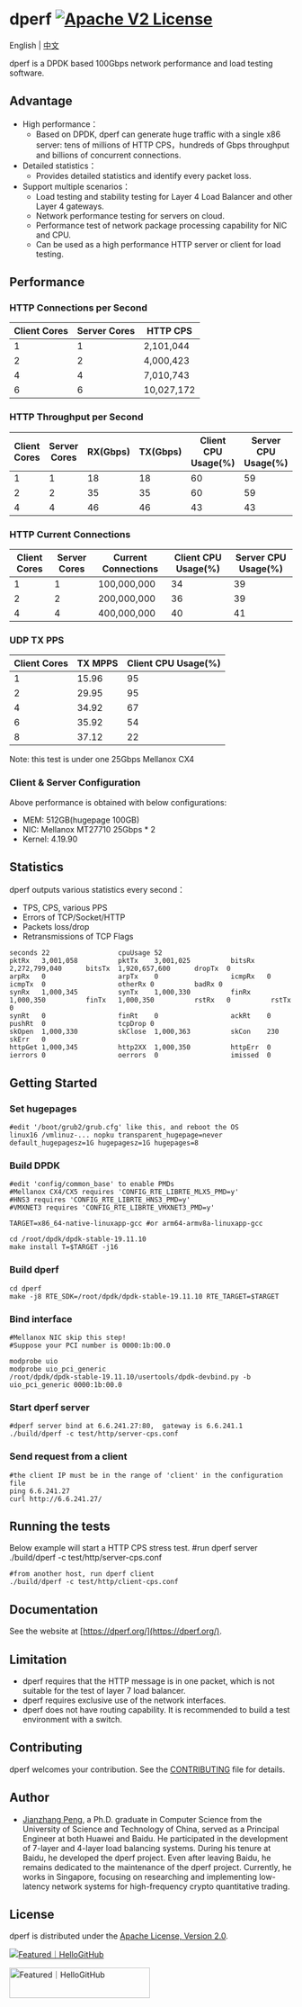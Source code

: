 # dperf [![Apache V2 License](https://img.shields.io/badge/license-Apache%20V2-blue.svg)](https://github.com/baidu/dperf/blob/main/LICENSE)

English | [中文](README-CN.md)

dperf is a DPDK based 100Gbps network performance and load testing software.

## Advantage
- High performance：
  - Based on DPDK, dperf can generate huge traffic with a single x86 server: tens of millions of HTTP CPS，hundreds of Gbps throughput and billions of concurrent connections.
- Detailed statistics：
  - Provides detailed statistics and identify every packet loss.
- Support multiple scenarios：
  - Load testing and stability testing for Layer 4 Load Balancer and other Layer 4 gateways.
  - Network  performance testing for servers on cloud.
  - Performance test of network package processing capability for NIC and CPU.
  - Can be used as a high performance HTTP server or client for load testing.

## Performance
### HTTP Connections per Second
|Client Cores|Server Cores|HTTP CPS|
|------------|------------|--------|
|1|1|2,101,044|
|2|2|4,000,423|
|4|4|7,010,743|
|6|6|10,027,172|

### HTTP Throughput per Second
|Client Cores|Server Cores|RX(Gbps)|TX(Gbps)|Client CPU Usage(%)|Server CPU Usage(%)|
|------------|------------|--------|--------|-------------------|-------------------|
|1|1|18|18|60|59|
|2|2|35|35|60|59|
|4|4|46|46|43|43|

### HTTP Current Connections
|Client Cores|Server Cores|Current Connections|Client CPU Usage(%)|Server CPU Usage(%)|
|------------|------------|-------------------|-------------------|-------------------|
|1|1|100,000,000|34|39|
|2|2|200,000,000|36|39|
|4|4|400,000,000|40|41|

### UDP TX PPS
|Client Cores|TX MPPS|Client CPU Usage(%)|
|------------|-------|-------------------|
|1|15.96|95|
|2|29.95|95|
|4|34.92|67|
|6|35.92|54|
|8|37.12|22|

Note: this test is under one 25Gbps Mellanox CX4

### Client & Server Configuration
Above performance is obtained with below configurations:

- MEM: 512GB(hugepage 100GB)
- NIC: Mellanox MT27710 25Gbps * 2
- Kernel: 4.19.90

## Statistics
dperf outputs various statistics every second：
- TPS, CPS, various PPS
- Errors of TCP/Socket/HTTP
- Packets loss/drop
- Retransmissions of TCP Flags

```
seconds 22                 cpuUsage 52
pktRx   3,001,058          pktTx    3,001,025          bitsRx   2,272,799,040      bitsTx  1,920,657,600      dropTx  0
arpRx   0                  arpTx    0                  icmpRx   0                  icmpTx  0                  otherRx 0          badRx 0
synRx   1,000,345          synTx    1,000,330          finRx    1,000,350          finTx   1,000,350          rstRx   0          rstTx 0
synRt   0                  finRt    0                  ackRt    0                  pushRt  0                  tcpDrop 0
skOpen  1,000,330          skClose  1,000,363          skCon    230                skErr   0
httpGet 1,000,345          http2XX  1,000,350          httpErr  0
ierrors 0                  oerrors  0                  imissed  0
```

## Getting Started
### Set hugepages
    #edit '/boot/grub2/grub.cfg' like this, and reboot the OS
    linux16 /vmlinuz-... nopku transparent_hugepage=never default_hugepagesz=1G hugepagesz=1G hugepages=8

### Build DPDK
    #edit 'config/common_base' to enable PMDs
    #Mellanox CX4/CX5 requires 'CONFIG_RTE_LIBRTE_MLX5_PMD=y'
    #HNS3 requires 'CONFIG_RTE_LIBRTE_HNS3_PMD=y'
    #VMXNET3 requires 'CONFIG_RTE_LIBRTE_VMXNET3_PMD=y'

    TARGET=x86_64-native-linuxapp-gcc #or arm64-armv8a-linuxapp-gcc

    cd /root/dpdk/dpdk-stable-19.11.10
    make install T=$TARGET -j16

### Build dperf
    cd dperf
    make -j8 RTE_SDK=/root/dpdk/dpdk-stable-19.11.10 RTE_TARGET=$TARGET

### Bind interface
    #Mellanox NIC skip this step!
    #Suppose your PCI number is 0000:1b:00.0

    modprobe uio
    modprobe uio_pci_generic
    /root/dpdk/dpdk-stable-19.11.10/usertools/dpdk-devbind.py -b uio_pci_generic 0000:1b:00.0

### Start dperf server
    #dperf server bind at 6.6.241.27:80,  gateway is 6.6.241.1
    ./build/dperf -c test/http/server-cps.conf

### Send request from a client
    #the client IP must be in the range of 'client' in the configuration file
    ping 6.6.241.27
    curl http://6.6.241.27/

## Running the tests
Below example will start a HTTP CPS stress test.
    #run dperf server
    ./build/dperf -c test/http/server-cps.conf

    #from another host, run dperf client
    ./build/dperf -c test/http/client-cps.conf

## Documentation
See the website at [https://dperf.org/](https://dperf.org/).

## Limitation
 - dperf requires that the HTTP message is in one packet, which is not suitable for the test of layer 7 load balancer.
 - dperf requires exclusive use of the network interfaces.
 - dperf does not have routing capability. It is recommended to build a test environment with a switch.

## Contributing
dperf welcomes your contribution. See the [CONTRIBUTING](CONTRIBUTING.md) file for details.

## Author
* [Jianzhang Peng](https://github.com/pengjianzhang), a Ph.D. graduate in Computer Science from the University of Science and Technology of China, served as a Principal Engineer at both Huawei and Baidu. He participated in the development of 7-layer and 4-layer load balancing systems. During his tenure at Baidu, he developed the dperf project. Even after leaving Baidu, he remains dedicated to the maintenance of the dperf project. Currently, he works in Singapore, focusing on researching and implementing low-latency network systems for high-frequency crypto quantitative trading.

## License
dperf is distributed under the [Apache License, Version 2.0](https://www.apache.org/licenses/LICENSE-2.0).

<a href="https://hellogithub.com/repository/67958cc5d1f44a6a84f3544e3c007e5f" target="_blank"><img src="https://abroad.hellogithub.com/v1/widgets/recommend.svg?rid=67958cc5d1f44a6a84f3544e3c007e5f&claim_uid=Thc9mJByaKSbdng&theme=small" alt="Featured｜HelloGitHub" /></a>

<a href="https://hellogithub.com/repository/67958cc5d1f44a6a84f3544e3c007e5f" target="_blank"><img src="https://api.hellogithub.com/v1/wid    gets/recommend.svg?rid=67958cc5d1f44a6a84f3544e3c007e5f&claim_uid=Thc9mJByaKSbdng" alt="Featured｜HelloGitHub" style="width: 250px; height    : 54px;" width="250" height="54" /></a>
